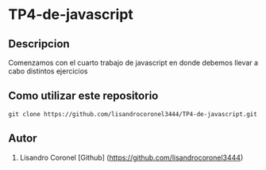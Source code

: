 # TP4-de-javascript

## Descripcion
Comenzamos con el cuarto trabajo de javascript en donde debemos llevar a cabo distintos ejercicios
## Como utilizar este repositorio
```
git clone https://github.com/lisandrocoronel3444/TP4-de-javascript.git
```
## Autor
1. Lisandro Coronel [Github] (https://github.com/lisandrocoronel3444)
